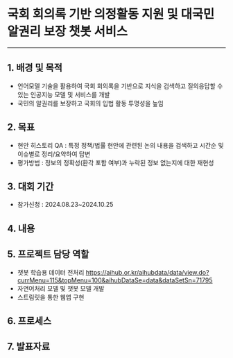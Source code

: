 # 국회 회의록 기반 의정활동 지원 및 대국민 알권리 보장 챗봇 서비스
---
## 1. 배경 및 목적
- 언어모델 기술을 활용하여 국회 회의록을 기반으로 지식을 검색하고 질의응답할 수 있는 인공지능 모델 및 서비스를 개발
- 국민의 알권리를 보장하고 국회의 입법 활동 투명성을 높임

## 2. 목표
- 현안 히스토리 QA : 특정 정책/법률 현안에 관련된 논의 내용을 검색하고 시간순 및 이슈별로 정리/요약하여 답변
- 평가방법 : 정보의 정확성(환각 포함 여부)과 누락된 정보 없는지에 대한 재현성

## 3. 대회 기간
- 참가신청 : 2024.08.23~2024.10.25

## 4. 내용

## 5. 프로젝트 담당 역할
- 챗봇 학습용 데이터 전처리
  <https://aihub.or.kr/aihubdata/data/view.do?currMenu=115&topMenu=100&aihubDataSe=data&dataSetSn=71795>
- 자연어처리 모델 및 챗봇 모델 개발
- 스트림릿을 통한 웹앱 구현

## 6. 프로세스

## 7. 발표자료